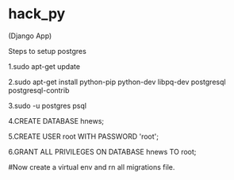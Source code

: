 # hack_py
(Django App)

Steps to setup postgres

1.sudo apt-get update

2.sudo apt-get install python-pip python-dev libpq-dev postgresql postgresql-contrib

3.sudo -u postgres psql

4.CREATE DATABASE hnews;

5.CREATE USER root WITH PASSWORD 'root';

6.GRANT ALL PRIVILEGES ON DATABASE hnews TO root;

#Now create a virtual env and rn all migrations file.
